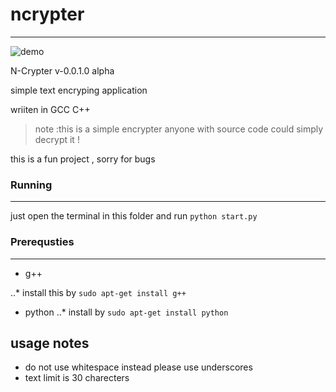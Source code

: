 #  ncrypter
---
![demo](https://imgur.com/1eXpshJ.gif)

N-Crypter v-0.0.1.0 alpha

simple text encryping application

wriiten in GCC C++

    
> note :this is a simple encrypter anyone with source code could simply decrypt it !

this is a fun project , sorry for bugs 
### Running
---
just open the terminal in this folder and run ```python start.py```

### Prerequsties
---
* g++ 

..*  install this by 
```sudo apt-get install g++ ```
* python
..* install by
```sudo apt-get install python```

## usage notes
  * do not use whitespace instead please use underscores
  * text limit is 30 charecters 
